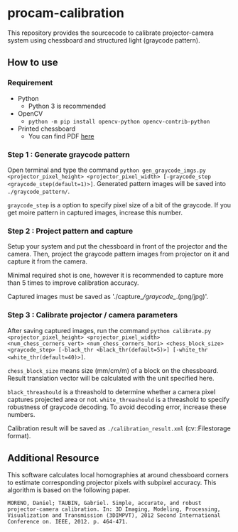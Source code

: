 # procam-calibration

This repository provides the sourcecode to calibrate projector-camera system using chessboard and structured light (graycode pattern).

## How to use

### Requirement

* Python
    * Python 3 is recommended
* OpenCV
    * `python -m pip install opencv-python opencv-contrib-python`
* Printed chessboard
    * You can find PDF [here](http://oencv.jp/sample/pics/chesspattern_7x10.pdf)

### Step 1 : Generate graycode pattern

Open terminal and type the command `python gen_graycode_imgs.py <projector_pixel_height> <projector_pixel_width> [-graycode_step <graycode_step(default=1)>]`.
Generated pattern images will be saved into `./graycode_pattern/`.

`graycode_step` is a option to specify pixel size of a bit of the graycode.
If you get moire pattern in captured images, increase this number.

### Step 2 : Project pattern and capture

Setup your system and put the chessboard in front of the projector and the camera.
Then, project the graycode pattern images from projector on it and capture it from the camera.

Minimal required shot is one, however it is recommended to capture more than 5 times to improve calibration accuracy.

Captured images must be saved as './capture_*/graycode_*.(png/jpg)'.

### Step 3 : Calibrate projector / camera parameters

After saving captured images, run the command `python calibrate.py <projector_pixel_height> <projector_pixel_width> <num_chess_corners_vert> <num_chess_corners_hori> <chess_block_size> <graycode_step> [-black_thr <black_thr(default=5)>] [-white_thr <white_thr(default=40)>]`.

`chess_block_size` means size (mm/cm/m) of a block on the chessboard.
Result translation vector will be calculated with the unit specified here.

`black_threashould` is a threashold to determine whether a camera pixel captures projected area or not.
`white_threashould` is a threashold to specify robustness of graycode decoding.
To avoid decoding error, increase these numbers.

Calibration result will be saved as `./calibration_result.xml` (cv::Filestorage format).

## Additional Resource

This software calculates local homographies at around chessboard corners to estimate corresponding projector pixels with subpixel accuracy.
This algorithm is based on the following paper.

```
MORENO, Daniel; TAUBIN, Gabriel. Simple, accurate, and robust projector-camera calibration. In: 3D Imaging, Modeling, Processing, Visualization and Transmission (3DIMPVT), 2012 Second International Conference on. IEEE, 2012. p. 464-471.
```
